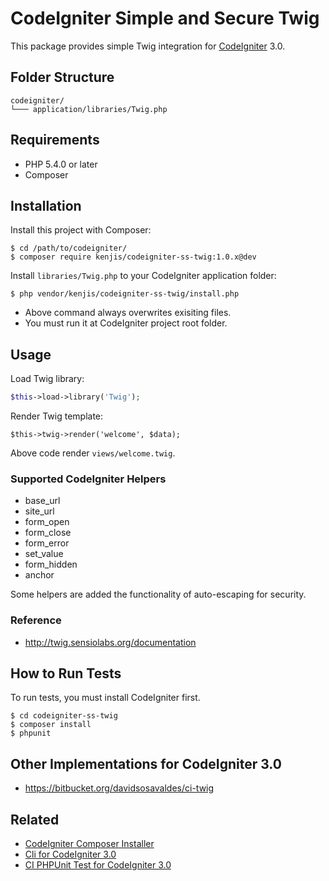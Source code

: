 # CodeIgniter Simple and Secure Twig

This package provides simple Twig integration for [CodeIgniter](https://github.com/bcit-ci/CodeIgniter) 3.0.

## Folder Structure

```
codeigniter/
└─── application/libraries/Twig.php
```

## Requirements

* PHP 5.4.0 or later
* Composer

## Installation

Install this project with Composer:

~~~
$ cd /path/to/codeigniter/
$ composer require kenjis/codeigniter-ss-twig:1.0.x@dev
~~~

Install `libraries/Twig.php` to your CodeIgniter application folder:

~~~
$ php vendor/kenjis/codeigniter-ss-twig/install.php
~~~

* Above command always overwrites exisiting files.
* You must run it at CodeIgniter project root folder.

## Usage

Load Twig library:

~~~php
$this->load->library('Twig');
~~~

Render Twig template:

~~~
$this->twig->render('welcome', $data);
~~~

Above code render `views/welcome.twig`.

### Supported CodeIgniter Helpers

* base_url
* site_url
* form_open
* form_close
* form_error
* set_value
* form_hidden
* anchor

Some helpers are added the functionality of auto-escaping for security.

### Reference

* http://twig.sensiolabs.org/documentation

## How to Run Tests

To run tests, you must install CodeIgniter first.

~~~
$ cd codeigniter-ss-twig
$ composer install
$ phpunit
~~~

## Other Implementations for CodeIgniter 3.0

* https://bitbucket.org/davidsosavaldes/ci-twig

## Related

* [CodeIgniter Composer Installer](https://github.com/kenjis/codeigniter-composer-installer)
* [Cli for CodeIgniter 3.0](https://github.com/kenjis/codeigniter-cli)
* [CI PHPUnit Test for CodeIgniter 3.0](https://github.com/kenjis/ci-phpunit-test)
